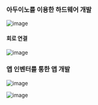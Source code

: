 
### 아두이노를 이용한 하드웨어 개발
![image](https://github.com/user-attachments/assets/c77cc8c2-06de-4e1f-9c36-70e0762755de)

#### 회로 연결
![image](https://github.com/user-attachments/assets/a1296bd6-9ff4-4e27-9fc1-9e7241954ff3)



### 앱 인벤터를 통한 앱 개발 
![image](https://github.com/user-attachments/assets/a4fa6bb4-5a8e-4b8c-aad3-4d2b38c1dac1)

![image](https://github.com/user-attachments/assets/681f0a0d-6157-4406-b6d5-4a392a687bc5)
